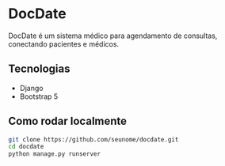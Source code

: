 # DocDate

DocDate é um sistema médico para agendamento de consultas, conectando pacientes e médicos.

## Tecnologias
- Django
- Bootstrap 5

## Como rodar localmente

```bash
git clone https://github.com/seunome/docdate.git
cd docdate
python manage.py runserver
